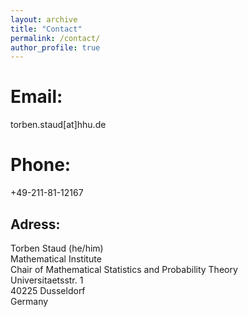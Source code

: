 ```yaml
---
layout: archive
title: "Contact"
permalink: /contact/
author_profile: true
---
```


Email:
===
torben.staud[at]hhu.de

Phone:
===
+49-211-81-12167

Adress:
---
Torben Staud (he/him)\
Mathematical Institute\
Chair of Mathematical Statistics and Probability Theory\
Universitaetsstr. 1\
40225 Dusseldorf\
Germany
